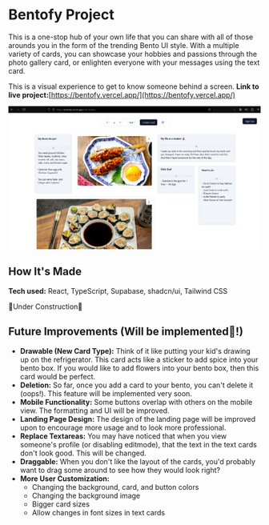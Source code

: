 # Bentofy Project

This is a one-stop hub of your own life that you can share with all of those arounds you in the form of the trending Bento UI style. With a multiple variety of cards, you can showcase your hobbies and passions through the photo gallery card, or enlighten everyone with your messages using the text card.

This is a visual experience to get to know someone behind a screen. **Link to live project:**[https://bentofy.vercel.app/](https://bentofy.vercel.app/)

![Bentofy-preview](public/bento_screenshot.png)

## How It's Made

**Tech used:** React, TypeScript, Supabase, shadcn/ui, Tailwind CSS

🚧Under Construction🚧

## Future Improvements (Will be implemented💯!)

- **Drawable (New Card Type):** Think of it like putting your kid's drawing up on the refrigerator. This card acts like a sticker to add spice into your bento box. If you would like to add flowers into your bento box, then this card would be perfect.
- **Deletion:** So far, once you add a card to your bento, you can't delete it (oops!). This feature will be implemented very soon.
- **Mobile Functionality:** Some buttons overlap with others on the mobile view. The formatting and UI will be improved.
- **Landing Page Design:** The design of the landing page will be improved upon to encourage more usage and to look more professional.
- **Replace Textareas:** You may have noticed that when you view someone's profile (or disabling editmode), that the text in the text cards don't look good. This will be changed.
- **Draggable:** When you don't like the layout of the cards, you'd probably want to drag some around to see how they would look right?
- **More User Customization:** 
  - Changing the background, card, and button colors
  - Changing the background image
  - Bigger card sizes
  - Allow changes in font sizes in text cards
